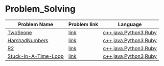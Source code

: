 # Problem_Solving

|Problem Name| Problem link |Language|
| ----- | -----  | -----  |
|[TwoSeone](/TwoStone)|[link](https://open.kattis.com/problems/twostones)|[c++](/TwoStone/twostones.cpp),[java](/TwoStone/twostones.java),[Python3](/TwoStone/twostones.py),[Ruby](/TwoStone/twostones.rb)|
|[HarshadNumbers](/HarshadNumbers)|[link]()|[c++](/HarshadNumbers/harshadnumbers.cpp),[java](/HarshadNumbers/harshadnumbers.java),[Python3](/HarshadNumbers/harshadnumbers),[Ruby](/HarshadNumbers/harshadnumbers.rb)|
|[R2](/R2)|[link](https://open.kattis.com/problems/r2)|[c++](/R2/r2.cpp),[java](/R2/r2.java),[Python3](/R2/r2.py),[Ruby](/R2/r2.rb)|
|[Stuck-In-A-Time-Loop](/Stuck-In-A-Time-Loop)|[link](https://open.kattis.com/problems/timeloop)|[c++](/Stuck-In-A-Time-Loop/timeloop.cpp),[java](/Stuck-In-A-Time-Loop/timeloop.java),[Python3](/Stuck-In-A-Time-Loop/timeloop.py),[Ruby](/Stuck-In-A-Time-Loop/timeloop.rb)|
